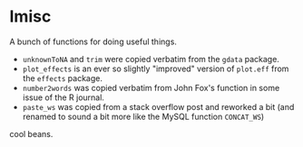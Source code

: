 Imisc
=====
A bunch of functions for doing useful things. 

* `unknownToNA` and `trim` were copied verbatim from the `gdata` package.
* `plot_effects` is an ever so slightly "improved" version of `plot.eff` from the `effects` package. 
* `number2words` was copied verbatim from John Fox's function in some issue of the R journal.
* `paste_ws` was copied from a stack overflow post and reworked a bit (and renamed to sound a bit more like the MySQL function `CONCAT_WS`)

cool beans. 
